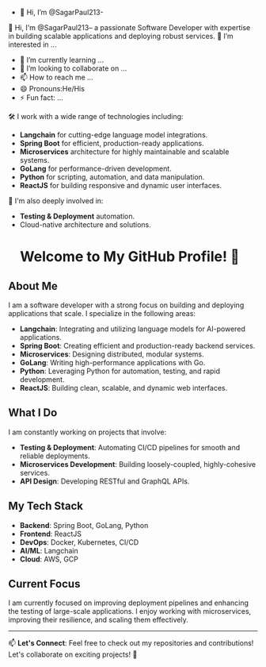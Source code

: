 - 👋 Hi, I’m @SagarPaul213-




👋 Hi, I'm  @SagarPaul213– a passionate Software Developer with expertise in building scalable applications and deploying robust services. 
 👀 I’m interested in ...
- 🌱 I’m currently learning ...
- 💞️ I’m looking to collaborate on ...
- 📫 How to reach me ...
- 😄 Pronouns:He/His
- ⚡ Fun fact: ...

🛠️ I work with a wide range of technologies including:
- **Langchain** for cutting-edge language model integrations.
- **Spring Boot** for efficient, production-ready applications.
- **Microservices** architecture for highly maintainable and scalable systems.
- **GoLang** for performance-driven development.
- **Python** for scripting, automation, and data manipulation.
- **ReactJS** for building responsive and dynamic user interfaces.

🔧 I'm also deeply involved in:
- **Testing & Deployment** automation.
- Cloud-native architecture and solutions.
  # Welcome to My GitHub Profile! 👋

## About Me
I am a software developer with a strong focus on building and deploying applications that scale. I specialize in the following areas:
- **Langchain**: Integrating and utilizing language models for AI-powered applications.
- **Spring Boot**: Creating efficient and production-ready backend services.
- **Microservices**: Designing distributed, modular systems.
- **GoLang**: Writing high-performance applications with Go.
- **Python**: Leveraging Python for automation, testing, and rapid development.
- **ReactJS**: Building clean, scalable, and dynamic web interfaces.

## What I Do
I am constantly working on projects that involve:
- **Testing & Deployment**: Automating CI/CD pipelines for smooth and reliable deployments.
- **Microservices Development**: Building loosely-coupled, highly-cohesive services.
- **API Design**: Developing RESTful and GraphQL APIs.

## My Tech Stack
- **Backend**: Spring Boot, GoLang, Python
- **Frontend**: ReactJS
- **DevOps**: Docker, Kubernetes, CI/CD
- **AI/ML**: Langchain
- **Cloud**: AWS, GCP

## Current Focus
I am currently focused on improving deployment pipelines and enhancing the testing of large-scale applications. I enjoy working with microservices, improving their resilience, and scaling them effectively.

---

📫 **Let's Connect**: Feel free to  check out my repositories and contributions! Let's collaborate on exciting projects! 🚀

